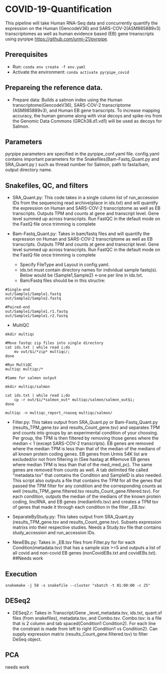 # COVID-19-Quantification
This pipeline will take Human RNA-Seq data and concurrently quantify the expression on the Human (GencodeV36) and SARS-COV-2(ASM985889v3) transcriptomes as well as human evidence based (EB) gene treanscripts using pyrpipe https://github.com/urmi-21/pyrpipe.

## Prerequisites
* Run: `conda env create -f env.yaml`
* Activate the environment: `conda activate pyrpipe_covid`


## Prepareing the reference data. 
* Prepare data: Builds a salmon index using the Human transcriptome(GencodeV36), SARS-COV-2 transcriptome (ASM985889v3), and Human EB gene transcripts. To increase mapping accuracy, the human genome along with viral decoys and spike-ins from the Genomic Data Commons (GRCh38.d1.vd1) will be used as decoys for Salmon.


## Parameters
pyrpipe parameters are specified in the pyrpipe_conf.yaml file. config.yaml contains important parameters for the Snakefiles(Bam-Fastq_Quant.py and SRA_Quant.py ) such as thread number for Salmon, path to fasta/bam, output directory name. 


## Snakefiles, QC, and filters
* SRA_Quant.py: This code takes in a single column list of run_accession IDs from the sequencing read archive(place in ids.txt) and will quantify the expression on Human and SARS-COV-2 transcriptome as well as EB transcripts. Outputs TPM and counts at gene and transcript level. Gene level summed up across transcripts. Run FastQC in the default mode on the FastQ file once trimming is complete

* Bam-Fastq_Quant.py: Takes in bam/fastq files and will quantify the expression on Human and SARS-COV-2 transcriptome as well as EB transcripts. Outputs TPM and counts at gene and transcript level. Gene level summed up across transcripts. Run FastQC in the default mode on the FastQ file once trimming is complete

  * Specify FileType and Layout in config.yaml.
  * ids.txt must contain directory names for individual sample fastq(s). Below would be (Sample1,Sample2) <-one per line in ids.txt. 
  * Bam/Fastq files should be in this structre:
```
#Single-end
out/Sample1/Sample1.fastq
out/Sample2/Sample2.fastq

#Paired-end
out/Sample1/Sample1.r1.fastq
out/Sample1/Sample1.r2.fastq
```

* MultiQC
```
mkdir multiqc

#Move fastqc zip files into single directory
cat ids.txt | while read i;do 
	mv out/$i/*zip* multiqc/; 
done

#Run MultiQC
multiqc multiqc/*

#Same for salmon output 

mkdir multiqc/salmon

cat ids.txt | while read i;do 
	cp -r out/$i/*salmon_out* multiqc/salmon/salmon_out$i; 
done

multiqc -n multiqc_report_rnaseq multiqc/salmon/
```

* Filter.py: This takes output from SRA_Quant.py or Bam-Fastq_Quant.py (results_TPM_gene.tsv and results_Count_gene.tsv) and separates TPM and counts into groups by an experimental condition of your choosing. Per group, the TPM is then filtered by removing those genes where the median < 1 (except SARS-COV-2 transcripts). EB genes are removed where the median TPM is less than that of the median of the medians of all known protein coding genes. EB genes from Urmis 54K list are excluded/or not from filtering in (See hastag at #Remove EB genes where median TPM is less than that of the med_med_pc). The same genes are removed from counts as well. A tab delimited file called "metadata.tsv" that contains the Condition and SampleID is also needed. This script also outputs a file that contains the TPM for all the genes that passed the TPM filter for any condition and the corresponding counts as well (results_TPM_gene.filtered.tsv results_Count_gene.filtered.tsv). For each condition, outputs the median of the medians of the known protein coding, lincRNA, and EB genes (medianInfo.tsv) and creates a TPM tsv of genes that made it through each condition in the filter *_EB.tsv*. 
 

* SeparateByStudy.py: This takes output from SRA_Quant.py (results_TPM_gene.tsv and results_Count_gene.tsv). Subsets expression matrixs into their respective studies. Needs a Study.tsv file that contains study_accession and run_accession IDs.
 

* NewEBs.py: Takes in _EB.tsv files from Filter.py for for each Condition(metadata.tsv) that has a sample size >=5 and outputs a list of all covid and non-covid EB genes (nonCovidEBs.txt and covidEBs.txt). ##Needs work


## Execution
```
snakemake -j 50 -s snakefile --cluster "sbatch -t 01:00:00 -c 25"
```

## DESeq2
* DESeq2.r:
Takes in Transcript/Gene _level_metadata.tsv, ids.txt, quant.sf files (from snakefiles), metadata.tsv, and Combo.tsv.
Combo.tsv: is a file that is 2 column and tab spaced(Condition1	Condition2). For each line the constrast is made from left to right (Condition1	vs Condition2).
Can supply expression matrix (results_Count_gene.filtered.tsv) to filter DeSeq object.


## PCA
needs work


